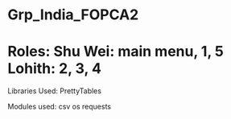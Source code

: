 # Grp_India_FOPCA2
# Roles: Shu Wei: main menu, 1, 5 Lohith: 2, 3, 4

Libraries Used:
PrettyTables

Modules used:
csv
os
requests